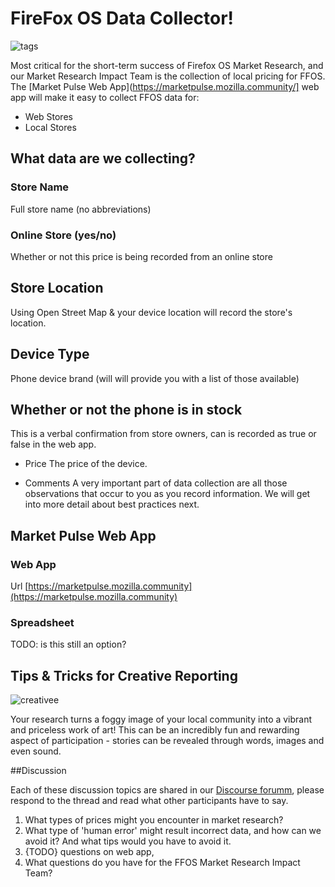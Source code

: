 
# FireFox OS Data Collector!

![tags](http://tiptoes.ca/wp-content/uploads/2015/02/sale-tags1.png)

Most critical for the short-term success of Firefox OS Market Research, and our Market Research Impact Team is the collection of local pricing for FFOS. The [Market Pulse Web App](https://marketpulse.mozilla.community/] web app will make it easy to collect FFOS data for:

* Web Stores
* Local Stores

## What data are we collecting?

### Store Name
Full store name (no abbreviations)

### Online Store (yes/no)
Whether or not this price is being recorded from an online store

## Store Location
Using Open Street Map & your device location will record the store's location.

## Device Type
Phone device brand (will will provide you with a list of those available)

## Whether or not the phone is in stock
This is a verbal confirmation from store owners, can is recorded as true or false in the web app.

* Price 
The price of the device.

* Comments
A very important part of data collection are all those observations that occur to you as you record information. We will get into more detail about best practices next.

## Market Pulse Web App

### Web App
Url [https://marketpulse.mozilla.community](https://marketpulse.mozilla.community)

### Spreadsheet 
TODO: is this still an option?  

## Tips & Tricks for Creative Reporting
![creativee](http://tiptoes.ca/wp-content/uploads/2015/02/5841002125_2e58e970b5_m1.jpg)

Your research turns a foggy image of your local community into a vibrant and priceless work of art! This can be an incredibly fun and rewarding aspect of participation - stories can be revealed through words, images and even sound. 


##Discussion

Each of these discussion topics are shared in our [Discourse forumm](), please respond to the thread and read what other participants have to say.

1. What types of prices might you encounter in market research?
2. What type of 'human error' might result incorrect data, and how can we avoid it?  And what tips would you have to avoid it.
3. {TODO}  questions on web app, 
4. What questions do you have for the FFOS Market Research Impact Team?

